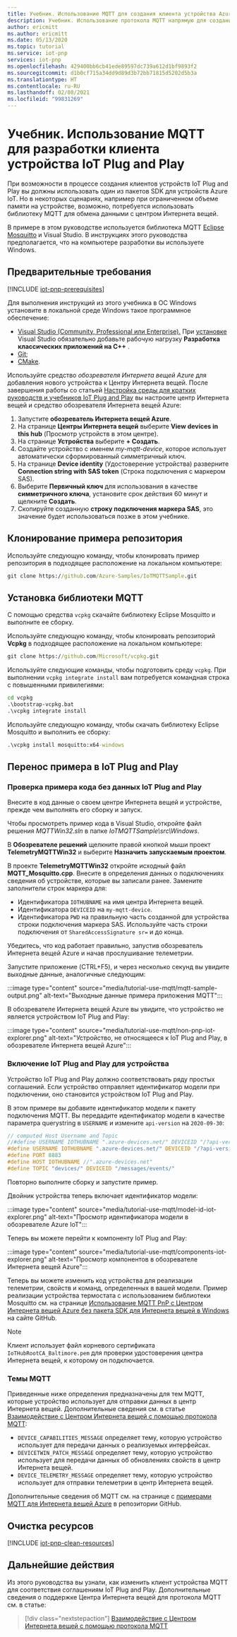 ```yaml
---
title: Учебник. Использование MQTT для создания клиента устройства Azure IoT Plug and Play | Документация Майкрософт
description: Учебник. Использование протокола MQTT напрямую для создания клиента устройства IoT Plug and Play без применения пакетов SDK для устройств Azure IoT.
author: ericmitt
ms.author: ericmitt
ms.date: 05/13/2020
ms.topic: tutorial
ms.service: iot-pnp
services: iot-pnp
ms.openlocfilehash: 429400bb6cb41ede89597dc739a612d1bf9893f2
ms.sourcegitcommit: d1b0cf715a34dd9d89d3b72bb71815d5202d5b3a
ms.translationtype: HT
ms.contentlocale: ru-RU
ms.lasthandoff: 02/08/2021
ms.locfileid: "99831269"
---
```

# <a name="tutorial---use-mqtt-to-develop-an-iot-plug-and-play-device-client"></a>Учебник. Использование MQTT для разработки клиента устройства IoT Plug and Play

При возможности в процессе создания клиентов устройств IoT Plug and Play вы должны использовать один из пакетов SDK для устройств Azure IoT. Но в некоторых сценариях, например при ограниченном объеме памяти на устройстве, возможно, потребуется использовать библиотеку MQTT для обмена данными с центром Интернета вещей.

В примере в этом руководстве используется библиотека MQTT [Eclipse Mosquitto](http://mosquitto.org/) и Visual Studio. В инструкциях этого руководства предполагается, что на компьютере разработки вы используете Windows.

## <a name="prerequisites"></a>Предварительные требования

[!INCLUDE [iot-pnp-prerequisites](../../includes/iot-pnp-prerequisites.md)]

Для выполнения инструкций из этого учебника в ОС Windows установите в локальной среде Windows такое программное обеспечение:

* [Visual Studio (Community, Professional или Enterprise).](https://visualstudio.microsoft.com/downloads/) При [установке](/cpp/build/vscpp-step-0-installation?preserve-view=true&view=vs-2019) Visual Studio обязательно добавьте рабочую нагрузку **Разработка классических приложений на C++** .
* [Git](https://git-scm.com/download/);
* [CMake](https://cmake.org/download/).

Используйте средство *обозревателя Интернета вещей Azure* для добавления нового устройства к Центру Интернета вещей. После завершения работы со статьей [Настройка среды для кратких руководств и учебников IoT Plug and Play](set-up-environment.md) вы настроите центр Интернета вещей и средство обозревателя Интернета вещей Azure:

1. Запустите **обозреватель Интернета вещей Azure**.
1. На странице **Центры Интернета вещей** выберите **View devices in this hub** (Просмотр устройств в этом центре).
1. На странице **Устройства** выберите **+ Создать**.
1. Создайте устройство с именем *my-mqtt-device*, которое использует автоматически сформированный симметричный ключ.
1. На странице **Device identity** (Удостоверение устройства) разверните **Connection string with SAS token** (Строка подключения с маркером SAS).
1. Выберите **Первичный ключ** для использования в качестве **симметричного ключа**, установите срок действия 60 минут и щелкните **Создать**.
1. Скопируйте созданную **строку подключения маркера SAS**, это значение будет использоваться позже в этом учебнике.

## <a name="clone-sample-repo"></a>Клонирование примера репозитория

Используйте следующую команду, чтобы клонировать пример репозитория в подходящее расположение на локальном компьютере:

```cmd
git clone https://github.com/Azure-Samples/IoTMQTTSample.git
```

## <a name="install-mqtt-library"></a>Установка библиотеки MQTT

С помощью средства `vcpkg` скачайте библиотеку Eclipse Mosquitto и выполните ее сборку.

Используйте следующую команду, чтобы клонировать репозиторий **Vcpkg** в подходящее расположение на локальном компьютере:

```cmd
git clone https://github.com/Microsoft/vcpkg.git
```

Используйте следующие команды, чтобы подготовить среду `vcpkg`. При выполнении `vcpkg integrate install` вам потребуется командная строка с повышенными привилегиями:

```cmd
cd vcpkg
.\bootstrap-vcpkg.bat
.\vcpkg integrate install
```

Используйте следующую команду, чтобы скачать библиотеку Eclipse Mosquitto и выполнить ее сборку:

```cmd
.\vcpkg install mosquitto:x64-windows
```

## <a name="migrate-the-sample-to-iot-plug-and-play"></a>Перенос примера в IoT Plug and Play

### <a name="review-the-non-iot-plug-and-play-sample-code"></a>Проверка примера кода без данных IoT Plug and Play

Внесите в код данные о своем центре Интернета вещей и устройстве, прежде чем выполнять его сборку и запуск.

Чтобы просмотреть пример кода в Visual Studio, откройте файл решения *MQTTWin32.sln* в папке *IoTMQTTSample\src\Windows*.

В **Обозревателе решений** щелкните правой кнопкой мыши проект **TelemetryMQTTWin32** и выберите **Назначить запускаемым проектом**.

В проекте **TelemetryMQTTWin32** откройте исходный файл **MQTT_Mosquitto.cpp**. Внесите в определения данных о подключениях сведения об устройстве, которые вы записали ранее. Замените заполнители строк маркера для:

* Идентификатора `IOTHUBNAME` на имя центра Интернета вещей.
* Идентификатора `DEVICEID` на `my-mqtt-device`.
* Идентификатора `PWD` на правильную часть созданной для устройства строки подключения маркера SAS. Используйте часть строки подключения от `SharedAccessSignature sr=` и до конца.

Убедитесь, что код работает правильно, запустив обозреватель Интернета вещей Azure и начав прослушивание телеметрии.

Запустите приложение (CTRL+F5), и через несколько секунд вы увидите выходные данные, аналогичные следующим:

:::image type="content" source="media/tutorial-use-mqtt/mqtt-sample-output.png" alt-text="Выходные данные примера приложения MQTT":::

В обозревателе Интернета вещей Azure вы увидите, что устройство не является устройством IoT Plug and Play:

:::image type="content" source="media/tutorial-use-mqtt/non-pnp-iot-explorer.png" alt-text="Устройство, не относящееся к IoT Plug and Play, в обозревателе Интернета вещей Azure":::

### <a name="make-the-device-an-iot-plug-and-play-device"></a>Включение IoT Plug and Play для устройства

Устройство IoT Plug and Play должно соответствовать ряду простых соглашений. Если устройство отправляет идентификатор модели при подключении, оно становится устройством IoT Plug and Play.

В этом примере вы добавите идентификатор модели к пакету подключения MQTT. Вы передадите идентификатор модели в качестве параметра querystring в `USERNAME` и измените `api-version` на `2020-09-30`:

```c
// computed Host Username and Topic
//#define USERNAME IOTHUBNAME ".azure-devices.net/" DEVICEID "/?api-version=2018-06-30"
#define USERNAME IOTHUBNAME ".azure-devices.net/" DEVICEID "/?api-version=2020-09-30&model-id=dtmi:com:example:Thermostat;1"
#define PORT 8883
#define HOST IOTHUBNAME //".azure-devices.net"
#define TOPIC "devices/" DEVICEID "/messages/events/"
```

Повторно выполните сборку и запустите пример.

Двойник устройства теперь включает идентификатор модели:

:::image type="content" source="media/tutorial-use-mqtt/model-id-iot-explorer.png" alt-text="Просмотр идентификатора модели в обозревателе Azure IoT":::

Теперь вы можете перейти к компоненту IoT Plug and Play:

:::image type="content" source="media/tutorial-use-mqtt/components-iot-explorer.png" alt-text="Просмотр компонентов в обозревателе Интернета вещей Azure":::

Теперь вы можете изменить код устройства для реализации телеметрии, свойств и команд, определенных в вашей модели. Пример реализации устройства термостата с использованием библиотеки Mosquitto см. на странице [Использование MQTT PnP с Центром Интернета вещей Azure без пакета SDK для Интернета вещей в Windows](https://github.com/Azure-Samples/IoTMQTTSample/tree/master/src/Windows/PnPMQTTWin32) на сайте GitHub.

> [!NOTE]
>Клиент использует файл корневого сертификата `IoTHubRootCA_Baltimore.pem` для проверки удостоверения центра Интернета вещей, к которому он подключается.

### <a name="mqtt-topics"></a>Темы MQTT

Приведенные ниже определения предназначены для тем MQTT, которые устройство использует для отправки данных в центр Интернета вещей. Дополнительные сведения см. в статье [Взаимодействие с Центром Интернета вещей с помощью протокола MQTT](../iot-hub/iot-hub-mqtt-support.md):

* `DEVICE_CAPABILITIES_MESSAGE` определяет тему, которую устройство использует для передачи данных о реализуемых интерфейсах.
* `DEVICETWIN_PATCH_MESSAGE` определяет тему, которую устройство использует для передачи данных об обновлениях свойств в центр Интернета вещей.
* `DEVICE_TELEMETRY_MESSAGE` определяет тему, которую устройство использует для отправки телеметрии в центр Интернета вещей.

Дополнительные сведения об MQTT см. на странице с [примерами MQTT для Интернета вещей Azure](https://github.com/Azure-Samples/IoTMQTTSample/) в репозитории GitHub.

## <a name="clean-up-resources"></a>Очистка ресурсов

[!INCLUDE [iot-pnp-clean-resources](../../includes/iot-pnp-clean-resources.md)]

## <a name="next-steps"></a>Дальнейшие действия

Из этого руководства вы узнали, как изменить клиент устройства MQTT для соответствия соглашениям IoT Plug and Play. Дополнительные сведения о поддержке Центра Интернета вещей для протокола MQTT см. в статье:

> [!div class="nextstepaction"]
> [Взаимодействие с Центром Интернета вещей с помощью протокола MQTT](../iot-hub/iot-hub-mqtt-support.md)